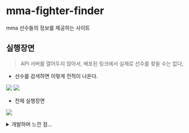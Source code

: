# mma-fighter-finder
mma 선수들의 정보를 제공하는 사이트

## 실행장면
> API 서버를 열어두지 않아서, 배포된 링크에서 실제로 선수를 찾을 수는 없다,
- 선수를 검색하면  이렇게 전적이 나온다.  

![](https://user-images.githubusercontent.com/54667577/110948546-d527a900-8384-11eb-8fda-ae3ea57ceba5.png)
![](https://user-images.githubusercontent.com/54667577/110948555-d6f16c80-8384-11eb-9e2c-75afc74554db.png)

- 전체 실행장면  

![](https://user-images.githubusercontent.com/54667577/110946940-dce64e00-8382-11eb-9960-b6a30bf2f1fd.gif)


<details>
<summary>개발하며 느낀 점...</summary>
<div markdown="1">

- 리액트를 공부했으니 뭐라도 만들어보고 싶다는 생각에 제작하였음
  - 아쉬운 점은 리덕스라던가 conetex API를 이용할 생각이었는데 생각보다 상태관리 할 것이 없어서 어쩌다 보니 이용하지 않게되었음... 
- [woog2roid/mma-api](https://github.com/woog2roid/mma-api)를 이용해서 api 서버를 제작하였음
  - 원래 쓰려고 생각한 [오픈소스 mma-api](https://github.com/valish/mma-api)가 있었는데 돌아가질 않아서, fork해서 아주 약간 손을 봤다... 크게 손을 본건 아니고...
- github page를 이용해서 build를 하긴 하였는데, 서버를 여는 것과 관련해서 작업을 전혀 하지 않아서, 선수 검색은 불가능 한 상태로 끝냈는데 조금 아쉽기도 하다...
  - 근데 서버 열면, api키도 정해야하고 좀 힘들 거 같으면서도 재밌을 듯...?

</details>
</div>